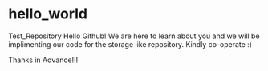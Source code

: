 # hello_world
Test_Repository
Hello Github!
  We are here to learn about you and we will be implimenting our code for the storage like repository. Kindly co-operate :)
  
 Thanks in Advance!!!
